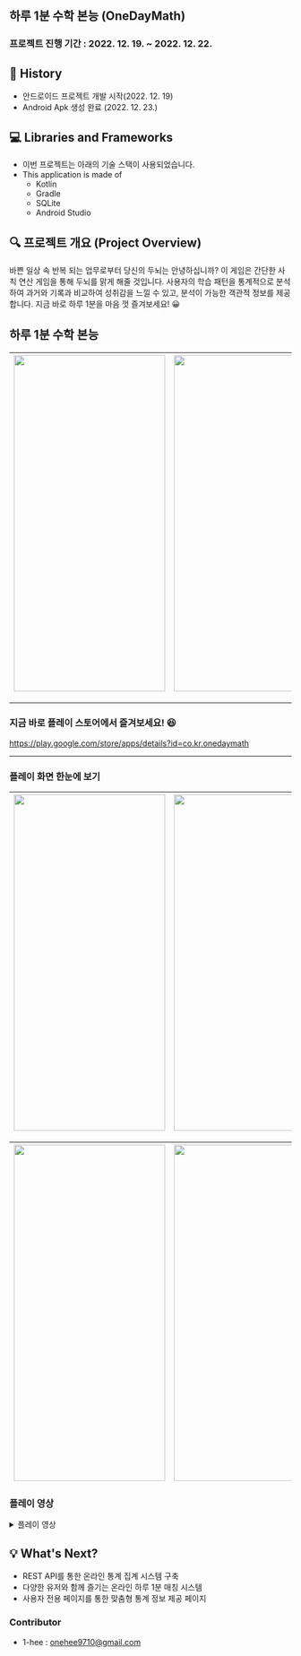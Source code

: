 
## 하루 1분 수학 본능 (OneDayMath)


### 프로젝트 진행 기간 : 2022. 12. 19. ~ 2022. 12. 22.

## 📜 History
- 안드로이드 프로젝트 개발 시작(2022. 12. 19)
-  Android Apk 생성 완료 (2022. 12. 23.)

## 💻 Libraries and Frameworks
- 이번 프로젝트는 아래의 기술 스택이 사용되었습니다.
- This application is made of
	- Kotlin
	- Gradle	
	- SQLite
	- Android Studio
	


## 🔍 프로젝트 개요 (Project Overview)
바쁜 일상 속 반복 되는 업무로부터 당신의 두뇌는 안녕하십니까? 
이 게임은 간단한 사칙 연산 게임을 통해 두뇌를 맑게 해줄 것입니다. 사용자의 학습 패턴을 통계적으로 분석하여 과거와 기록과 비교하여  성취감을 느낄 수 있고, 분석이 가능한 객관적 정보를 제공합니다. 
지금 바로 하루 1분을 마음 껏 즐겨보세요! 😀

## 하루 1분 수학 본능

|<img src="https://user-images.githubusercontent.com/79094527/235335096-25d261ef-5b7a-4d49-be98-a0ee62743f25.png" width="270" height="600"/>| <img src="https://user-images.githubusercontent.com/79094527/235335097-7f37e38d-ed43-412a-9ff0-079e0c27de4a.png" width="270" height="600"/>| <img src="https://user-images.githubusercontent.com/79094527/235335093-f3b0efe2-95f5-46ec-ba97-9aab6e417164.png" width="270" height="600"/>|
|---|---|---|

---

### 지금 바로 플레이 스토어에서 즐겨보세요! 😆
https://play.google.com/store/apps/details?id=co.kr.onedaymath

---

### 플레이 화면 한눈에 보기
|<img src="https://user-images.githubusercontent.com/79094527/210569552-8020064d-473a-4715-83a4-f441dc8c1992.jpg" width="270" height="600"/>| <img src="https://user-images.githubusercontent.com/79094527/210572831-fd2ef56f-41dd-4e60-a05e-c98e660a26e7.jpg" width="270" height="600"/>| <img src="https://user-images.githubusercontent.com/79094527/210572368-22d39a0e-fdf3-46f6-a7ef-af279b0bf0f7.jpg" width="270" height="600"/>|
|---|---|---|

|<img src="https://user-images.githubusercontent.com/79094527/210572138-999f8fd5-0884-4d44-9829-8817d693ff73.jpg" width="270" height="600"/>|<img src="https://user-images.githubusercontent.com/79094527/210572337-60a9e5cb-a68f-496e-ae4b-2f585b616962.jpg" width="270" height="600"/>|<img src="https://user-images.githubusercontent.com/79094527/210572343-5d4cd1fc-717b-48f6-acb1-dd6d2658928f.jpg" width="270" height="600"/>|<img src="https://user-images.githubusercontent.com/79094527/210572359-81ca9cb1-693d-4d05-9219-7a722385364a.jpg" width="270" height="600"/>|
|---|---|---|---|


### 플레이 영상
<details>
<summary>플레이 영상</summary>
<div markdown="1">
	<video width="270" height="600" controls>
  		<source src="https://user-images.githubusercontent.com/79094527/210573059-e9b5cc1a-5ed3-4256-9dad-f6a29602cede.mp4" type="video/mp4">
  		Your browser does not support the video tag.
	</video>
</div>
</details>




## 💡 What's Next?
- REST API를 통한 온라인 통계 집계 시스템 구축
- 다양한 유저와 함께 즐기는 온라인 하루 1분 매칭 시스템
- 사용자 전용 페이지를 통한 맞춤형 통계 정보 제공 페이지


### Contributor
- 1-hee : onehee9710@gmail.com


